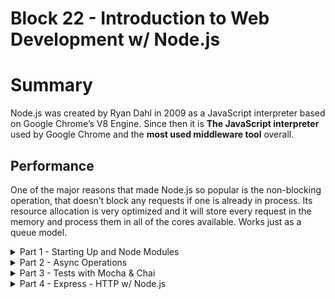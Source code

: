 # Block 22 - Introduction to Web Development w/ Node.js

# Summary

Node.js was created by Ryan Dahl in 2009 as a JavaScript interpreter based on Google Chrome’s V8 Engine. Since then it is **The JavaScript interpreter** used by Google Chrome and the **most used middleware tool** overall.

## Performance

One of the major reasons that made Node.js so popular is the non-blocking operation, that doesn’t block any requests if one is already in process. Its resource allocation is very optimized and it will store every request in the memory and process them in all of the cores available. Works just as a queue model.

<details>
<summary>Part 1 - Starting Up and Node Modules</summary>

# Modules

Modules work as a **set of utilities** that help with the code development.

## [Core Modules](https://nodejs.org/api/)

Some of them are called Core Modules, which means that they come as standard with `npm init.` They don’t need to be installed afterwards.

## [Third-party Modules](https://www.npmjs.com/)

These do not come as official Node.js modules. They can be created by literally anyone. A big company, web community, known developer, you name it!

## Local Modules

Local Modules are the ones created for this specific project by the developers. Work the same way as other modules.

## CommonJS

To use these modules in our project we cannot just yet use ES6’s `import` natively with Node.js. For this reason we are using CommonJS’s `require()` , which is a built-in module system by Node.js

# Let’s Code!

## Local Modules

```jsx
// utils.js
const brl = 5.4;
const usdToBrl = (usd) => usd * brl;

**module.exports** = usdToBrl; // export usdToBrl;

// index.js
const convert = **require('./utils')**; // import convert from './utils'
console.log(convert(10)) // 54
```

## Third-party / Core Modules

```jsx
const fs = require('fs');
fs.readFileSync('./myFile.txt');
```

## Run!

```jsx
// package.json
{
	...
	"scripts": {
		"start": "node index.js"
	}
}
/* bash: npm start */
```

# Misc - Third-party Modules

## Readline

```jsx
/* bash: npm i readline-sync -d */
const readline = require('readline-sync');

const name = readline.question('What is your name? ');
const age = readline.questionInt('What is your age? ');

console.log(`Hello, ${name}! You are (already) ${age} years old!`);
```
</details>

<details>
<summary>Part 2 - Async Operations</summary>

# Callbacks VS Promises

The major advantages of working with **Promises** instead of Callbacks is that we **avoid Callback Hells**, make the **code more readable** and we can **specify one error for every operation**.

## Working With Callbacks

```jsx
const fs = require('fs');

fs.readFile('file1.txt', (err, file1Content) => {
  if (err) return console.log(`Error while reading file1.txt: ${err.message}`);
  console.log(`file1.txt has ${file1Content.byteLength} bytes`);

  fs.readFile('file2.txt', (err, file2Content) => {
    if (err) return console.log(`Error while reading file2.txt: ${err.message}`);
    console.log(`file2.txt has ${file2Content.byteLength} bytes`);

    fs.readFile('file3.txt', (err, file3Content) => {
      if (err) return console.log(`Error while reading file3.txt: ${err.message}`);
      console.log(`file3.txt has ${file3Content.byteLength} bytes`);
    });
  });
});
```

## Working With Promises

```jsx
const fs = require('fs');

readFilePromise('file1.txt')
  .then((content) => {
    console.log(`file1.txt has${content.byteLength} bytes`);
    return readFilePromise('file2.txt');
	})
  .then(content => {
    console.log(`file2.txt has ${content.byteLength} bytes`);
    return readFilePromise('file3.txt');
  })
  .then((content) => {
    console.log(`file3.txt has ${content.byteLength} bytes`);
  })
  .catch((err) => {
    console.error(`Error while reading files: ${err.message}`);
  });
```

## Native Implementation - Sync

```jsx
try {
  const fileOne = fs.readFileSync('file1.txt', 'utf8');
  console.log(`file1.txt has ${fileOne.byteLength} bytes`);

	const fileTwo = fs.readFileSync('file2.txt', 'utf8');
  console.log(`file1.txt has ${fileTwo.byteLength} bytes`);

	const fileThree = fs.readFileSync('file3.txt', 'utf8');
  console.log(`file1.txt has ${fileThree.byteLength} bytes`);
} catch (err) {
  console.error(`Error while reading files: ${err.message}`);
}
```

# Promise.all

Run a sequence of Promises all at once and receive their respective results in an array. Yes, that’s right.

```jsx
const fs = require('fs').promises;

Promise.all([
	fs.readFile('file1.txt'),
	fs.readFile('file2.txt'),
	fs.readFile('file3.txt'),
])
	.then([fileOne, fileTwo, fileThree]) => {
		console.log(`file1.txt has ${fileOne.byteLength} bytes`);
		console.log(`file2.txt has ${fileTwo.byteLength} bytes`);
		console.log(`file3.txt has ${fileThree.byteLength} bytes`);
	})
	.catch(err => console.error(`Error while reading files: ${err.message}`));
```
</details>

<details>
<summary>Part 3 - Tests with Mocha & Chai</summary>

```bash
npm install -D mocha chai
```

# Test Types

## Unitary Tests

Test a limited scope, a little fragment of the project with minimal interaction with external resources. Example of function to test:

```jsx
const sum = (a, b) => a + b;
module.exports = sum;
```

## Integration Tests

Unite multiple fragments and test the interactions between them.

```jsx
const sum = require('/sum');
const subtract = require('/subtract');

// test sum & subtract
```

## Peer To Peer Tests

Test an API request and the expected result for example.

```jsx
axios.get('localhost:5000/user');
```

# TDD - Test Driven Development

This development model proposes that tests should be done before the development of the project itself. This way we avoid the necessity of redoing a piece of code in a case of failure in the tests.

So we should do in order:

1. Interpretate the requirements thinking about the behaviours. Inputs, outputs, etc;
2. Create the **describe(), it()** structure;
3. Call the assertions for validation (yes, all the tests will fail for now);
4. Write the code implementation to pass all the tests.

# Structuring Tests

## Setup

```json
npm init
npm install -d mocha chai
```

```json
// package.json
{
	...
	"scripts": {
		"test": "mocha tests"
	}
}
```

## Creating a Test

```jsx
// tests/operations.js
**const { expect } = require('chai');**
const { sum, subtract } = require('../operations');

// divide the tests into 'sections' with **describe()**
describe('Testing the behaviour of operations.js', () => {
	// use **it()** to detail the current test
	it('Expect sum(5, 5) to return 10', () => {
		const answer = sum(5, 5);
		**expect(answer).equals(10);**
	});
	it('Expect subtract(10, 5) to return 5', () => {
		const answer = subtract(10, 5);
		**expect(answer).equals(5);**
	});
})
```

## Creating the Test Resolution

```json
// operations.js
const sum = (a, b) => a + b;
const subtract = (a, b) => a - b;

module.exports = { sum, subtract };

// bash: npm test
```

# Test Doubles

In a more complex scenario where we need to test external factors, like reading a file content, we cannot rely on the file to be there. We need to create an isolated ambient, just to test the function / code behaviour.

That’s why we have the Test Doubles!

## Sinon

```jsx
// bash: npm install -D sinon

const fs = require('fs');
const { expect } = require('chai');
const sinon = require('sinon');
const readFileFunc = require('./readFile');

const FILE_CONTENT = 'Example test';

describe('Test readFile.js', () => {
	describe('When file exists', () => {
		before(() => {
			// Whenever a call to fs.readFileSync is made, the return will be FILE_CONTENT
			sinon.stub(fs, 'readFileSync').returns(FILE_CONTENT);
		});

		after(() => fs.readFileSync.restore());

		it('Test if file content is expected', () => {
			const result = readFileFunc('file.txt');
			expect(result).to.be.equals('Example Test');
		});
	});

	describe('When file does not', () => {
		before(() => {
			sinon.stub(fs, 'readFileSync').throws(new Error('File was not found!'));
		});

		after(() => fs.readFileSync.restore());

		it('Test if file content is expected', () => {
			const result = readFileFunc('otherFile.txt');
			expect(result).to.be.equals(null);
		});
	});
})
```
</details>
<details>
<summary>Part 4 - Express - HTTP w/ Node.js</summary>

# HTTP

## Why?

HTTP is the most used Web Protocol for data transfer. We will be using HTTP and its methods (GET, PUT, POST, DELETE, etc) to send data between our application and the API that we’ll be creating with Express. 

## How?

The data will be sent through Headers and Bodies of these HTTP requisitions. More information at [MDN Docs](https://developer.mozilla.org/en-US/docs/Web/HTTP)

# Express

Express is yet another NPM module to help the API to interact with the Application through HTTP.

```bash
npm install express
```

```jsx
// index.js
const express = require('express');

const app = express(); // Start Express

// Create a function to handle a request
const handleHelloWorldRequest = (_req, res) => {
  res.status(200).send('Hello World!');
}

app.get('/hello', handleHelloWorldRequest); // Associate a route to the function

// Start listening to requests at 3001 port
app.listen(3001, () => {
  console.log('server is running!');
});
```

> Whenever a GET request is made to `localhost:3001/hello`, the answer body is going to be ‘Hello World!’

Try to access the link through your browser, and see what happens ;)
> 

## Nodemon

This will work just like Live Server, but with Node.js. Whenever you change a file, reload the application.

```bash
npm i nodemon -D
```

```json
// package.json
"scripts": {
	"server": "nodemon index.js"
}

// bash: npm run server
```

## Routing

Routes are basically **paths** that the application will access to communicate with the Express API.

Each path can have up to one of each method (GET, POST, etc)

```jsx
let currentUser = '';

app
	.route('/user')
	.get((_req, res) => {
		res.send({ name: 'John Doe', age: undefined });
	})
	.post(req, res) => {
		currentUser = req.body.name;
		res.status(200);
	});
```

### Parameters

Similar to React Router, we can get URL parameters as `req.params`

```jsx
app
	.route('/user/:id')
	.get((req, res) => {
		const { id } = req.params;
		const user = await findUserById(id);
		res.send({ ...user });
	});
```

---

Parameters can also be sent as **Query strings**. Example:

```jsx
// request: localhost:3001/user/id=123
app
	.route('/user')
	.get((req, res) => {
		const { id } = req.query;
		...
	});
```

## Body

Another way to receive data is through `req.body`. For that we will need to use `body-parser`.

```jsx
npm install body-parser
```

```jsx
// index.js
const bodyParser = require('body-parser');

app.use(bodyParser.json());

// routes/user.js
app
	.route('/user')
	.post((req, res) => {
		const user = req.body;
		saveUserInDatabase(user)
			.then(() => res.status(201).send('User created successfully')
			.catch((err) => res.status(400).send(err));
	});
```

## Params VS Body

`req.param`: Used to send query data. The identifiers of request related data.

`req.body`: Used to send “Raw” data. Everything that is stored or retrieved from the database.
</details>